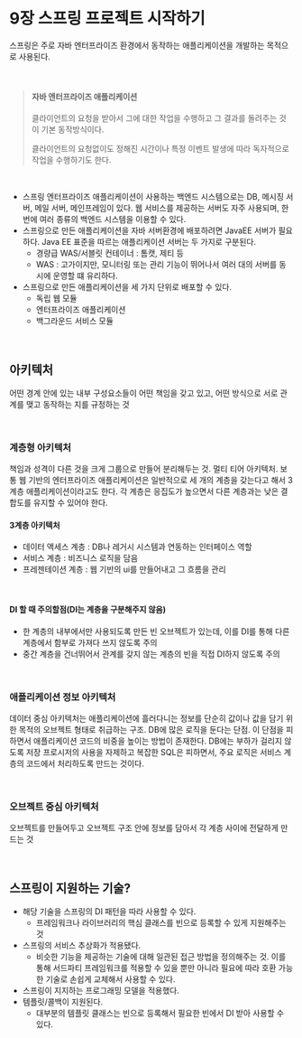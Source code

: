 # 9장 스프링 프로젝트 시작하기



스프링은 주로 자바 엔터프라이즈 환경에서 동작하는 애플리케이션을 개발하는 목적으로 사용된다. 

<br/>

> #### 자바 엔터프라이즈 애플리케이션
>
> 클라이언트의 요청을 받아서 그에 대한 작업을 수행하고 그 결과를 돌려주는 것이 기본 동작방식이다. 
>
> 클라이언트의 요청없이도 정해진 시간이나 특정 이벤트 발생에 따라 독자적으로 작업을 수행하기도 한다. 

<br/>

- 스프링 엔터프라이즈 애플리케이션이 사용하는 백엔드 시스템으로는 DB, 메시징 서버, 메일 서버, 메인프레임이 있다. 웹 서비스를 제공하는 서버도 자주 사용되며, 한 번에 여러 종류의 백엔드 시스템을 이용할 수 있다. 
- 스프링으로 만든 애플리케이션을 자바 서버환경에 배포하려면 JavaEE 서버가 필요하다. Java EE 표준을 따르는 애플리케이션 서버는 두 가지로 구분된다. 
  - 경량급 WAS/서블릿 컨테이너 : 톰캣, 제티 등
  - WAS : 고가이지만, 모니터링 또는 관리 기능이 뛰어나서 여러 대의 서버를 동시에 운영할 떄 유리하다. 
- 스프링으로 만든 애플리케이션을 세 가지 단위로 배포할 수 있다. 
  - 독립 웹 모듈
  - 엔터프라이즈 애플리케이션
  - 백그라운드 서비스 모듈 

<br/>

## 아키텍처

어떤 경계 안에 있는 내부 구성요소들이 어떤 책임을 갖고 있고, 어떤 방식으로 서로 관계를 맺고 동작하는 지를 규정하는 것

<br/>



### 계층형 아키텍처

책임과 성격이 다른 것을 크게 그룹으로 만들어 분리해두는 것. 멀티 티어 아키텍처. 보통 웹 기반의 엔터프라이즈 애플리케이션은 일반적으로 세 개의 계층을 갖는다고 해서 3계층 애플리케이션이라고도 한다. 각 계층은 응집도가 높으면서 다른 계층과는 낮은 결합도를 유지할 수 있어야 한다. 

#### 3계층 아키텍처

- 데이터 액세스 계층 : DB나 레거시 시스템과 연동하는 인터페이스 역할
- 서비스 계층 : 비즈니스 로직을 담음
- 프레젠테이션 계층 : 웹 기반의 ui를 만들어내고 그 흐름을 관리

<br/>

#### DI 할 때 주의할점(DI는 계층을 구분해주지 않음)

- 한 계층의 내부에서만 사용되도록 만든 빈 오브젝트가 있는데, 이를 DI를 통해 다른 계층에서 함부로 가져다 쓰지 않도록 주의
- 중간 계층을 건너뛰어서 관계를 갖지 않는 계층의 빈을 직접 DI하지 않도록 주의

<br/>



### 애플리케이션 정보 아키텍처

데이터 중심 아키텍처는 애플리케이션에 흘러다니는 정보를 단순히 값이나 값을 담기 위한 목적의 오브젝트 형태로 취급하는 구조. DB에 많은 로직을 둔다는 단점. 이 단점을 피하면서 애플리케이션 코드의 비중을 높이는 방법이 존재한다. DB에는 부하가 걸리지 않도록 저장 프로시저의 사용을 자제하고 복잡한 SQL은 피하면서, 주요 로직은 서비스 계층의 코드에서 처리하도록 만드는 것이다. 

<br/>

### 오브젝트 중심 아키텍처

오브젝트를 만들어두고 오브젝트 구조 안에 정보를 담아서 각 계층 사이에 전달하게 만드는 것

<br/>

## 스프링이 지원하는 기술?

- 해당 기술을 스프링의 DI 패턴을 따라 사용할 수 있다. 
  - 프레임워크나 라이브러리의 핵심 클래스를 빈으로 등록할 수 있게 지원해주는 것
- 스프링의 서비스 추상화가 적용됐다. 
  - 비슷한 기능을 제공하는 기술에 대해 일관된 접근 방법을 정의해주는 것. 이를 통해 서드파티 프레임워크를 적용할 수 있을 뿐만 아니라 필요에 따라 호환 가능한 기술로 손쉽게 교체해서 사용할 수 있다. 
- 스프링이 지지하는 프로그래밍 모델을 적용했다.
- 템플릿/콜백이 지원된다. 
  - 대부분의 템플릿 클래스는 빈으로 등록해서 필요한 빈에서 DI 받아 사용할 수 있다. 
